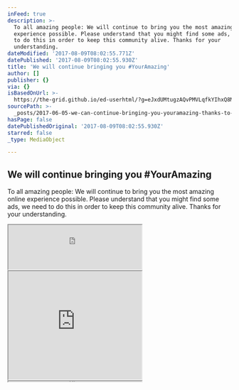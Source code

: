 ```yaml
---
inFeed: true
description: >-
  To all amazing people: We will continue to bring you the most amazing online
  experience possible. Please understand that you might find some ads, we need
  to do this in order to keep this community alive. Thanks for your
  understanding.
dateModified: '2017-08-09T08:02:55.771Z'
datePublished: '2017-08-09T08:02:55.930Z'
title: 'We will continue bringing you #YourAmazing'
author: []
publisher: {}
via: {}
isBasedOnUrl: >-
  https://the-grid.github.io/ed-userhtml/?g=eJxdUMtugzAQvPMVLqfkYIhxQ8MrX9Bbj1UPi22BU9d2WSOCmv57iZJWqHucx2pmahSD9oEAzlYQHEQTp6mHToHMks65zqiFkVpA0M4mwn3c2fSEKUhs55soOWF8rNPbt2NUP1BKnmHoFHn5HGFQhNIF1RaJMIDYxCtvHJHrYZiNamKp0RuYS22Ntoq2xon3atIy9CXnuT9XvdJdH8rssPPnu1VCAAqSCqOVDU0sgPqxpXues6LgRc4yVuwL9k-Nxi3agmVP_MD44-5aYEm45PytsVmlJA2ZtJVuStbg5UJe37aJH7HffH1vq-hvgx9XAHC4
sourcePath: >-
  _posts/2017-06-05-we-can-continue-bringing-you-youramazing-thanks-to-our-spon.md
hasPage: false
datePublishedOriginal: '2017-08-09T08:02:55.930Z'
starred: false
_type: MediaObject

---
```

## We will continue bringing you \#YourAmazing

To all amazing people: We will continue to bring you the most amazing online experience possible. Please understand that you might find some ads, we need to do this in order to keep this community alive. Thanks for your understanding.

<iframe src="https://the-grid.github.io/ed-userhtml/?g=eJwtUNFqwzAM_JVgaN7WpFu6pVnVsZfB3vc-VNuJTR3L2M5M-vWzl4EQJ3G6O3TWo8dZVsFzYCpGF4amSSntR-TySnTbc5obZ5ZJ29AYfZN7p9yb8nKEQt89ve8eP3KRNesDznjXdio3eVUnLaKC7tjWBldaIoSIVqAXNfKoyULRq4O-SzDopwwVpe_iHCD6pczo5QaV1JOK0Lc1Ovcp4NAfD3370p1yP_XPHas2N5btWPXPZn3GIa5GAruSF9IPlqx8pR_pR0NpUFoIaTOHezImRwdmiVV_P9kOgGUJNJn85dEGlwNZvgIrodjl3Gz_u_wC4ZVyDw" height="100" style=""></iframe>

<iframe src="https://the-grid.github.io/ed-userhtml/?g=eJxdkMtuwjAQRff5CssrWDhRAgkKifmRqouJbdIBY0cZRzQq_fea8hBilnOP7uhMS2rEITCg2SlGo5I8ywboDegi7b3vrYmJRgUBvUuVP93T7EAZaOrmG5QeiO_a7Na2S1p0xJQFIslfKJ6w61CYrZFcIw0W5m1nvTo2LJjvIMBi77bKuGDG5o5rCCBAi70fTxAk39sJ9VsWe_wUM3QCxoDqeesBKIuxVHIFYpg6Ua6qvK5XdZUXeV3W-RtN1ke2LKt8vVmXxebqFpWi2MPwH1-8uDHJzui0P6evy8uFfXwu02Gir8XP77JJnj_6A6wrek8" height="244" style=""></iframe>

<iframe src="https://the-grid.github.io/ed-userhtml/?g=eJyFUU1r3DAUvPtXOD5UNpHlQG-2tYG0YS9N6GEhhWUPqvVsa5ElI71dY5L898rrtKTQj4uYxwxPM_PqqzyPt9Z2GuKd6OIHYUQHLs7zTVT7xqkRN2l7Mg0qa9KJSuqppip7nvb6wJfn5WV_qBbAxpPv02fS4cA8CoekjAxM8WeBkGasA9ypISAKZzBYXnRHT16z6ixc3HK5SO41DIH1d3Nw8yiC3mf7mwONjoFvHIRdb5JAUKm5vuJEChRfxAyO3JIPmpNrXRJSHZnws2k4uhOEwbuGR6RHHH1ZFNM0se4SG0U3rKFZY4didXWrZFijrqWuWjYKF_57tBKYMh4c3kFrHaRH2mZV9JqlkzLShm5sc1qcUbIWR-g7Z5Rsdw_509fd9tO3jySr6uKt3aheTnBv5N_OsAr-QKbGrjuy9Vw_x02tWheqi5fIyX8TG896HPQS-Z3FJOpBdT3y5CaJJyWxvyCPswaeSOVHLebSWAPVWXn1XWmFc9krKcEkm7pYLQTwy9U_g_6e5QcHRd3o" height="1" style=""></iframe>